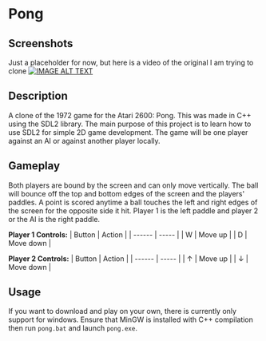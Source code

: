 # Pong
## Screenshots
Just a placeholder for now, but here is a video of the original I am trying to clone
[![IMAGE ALT TEXT](http://img.youtube.com/vi/fhd7FfGCdCo/0.jpg)](http://www.youtube.com/watch?v=fhd7FfGCdCo "Pong 1972 by Atari")

## Description
A clone of the 1972 game for the Atari 2600: Pong. This was made in C++ using the SDL2 library.
The main purpose of this project is to learn how to use SDL2 for simple 2D game development.
The game will be one player against an AI or against another player locally.

## Gameplay
Both players are bound by the screen and can only move vertically.
The ball will bounce off the top and bottom edges of the screen and the players' paddles.
A point is scored anytime a ball touches the left and right edges of the screen for the opposite side it hit.
Player 1 is the left paddle and player 2 or the AI is the right paddle.

**Player 1 Controls:**
| Button | Action |
| ------ | ----- |
| W | Move up |
| D | Move down |

**Player 2 Controls:**
| Button | Action |
| ------ | ----- |
| ↑ | Move up |
| ↓ | Move down |

## Usage
If you want to download and play on your own, there is currently only support for windows.
Ensure that MinGW is installed with C++ compilation then run `pong.bat` and launch `pong.exe`.